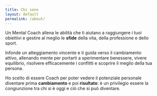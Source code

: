 ```yaml
---
title: Chi sono
layout: default
permalink: /about/
---
```

Un Mental Coach allena le abilità che ti aiutano a raggiungere i tuoi obiettivi e gestire al meglio le **sfide** della vita, della professione e dello sport. 

Infonde un atteggiamento vincente e ti guida verso il cambiamento attivo, allenando mente per portarti a sperimentare benessere, vivere equilibrio, risolvere efficacemente i conflitti e scoprire il meglio della tua persona.  

  
Ho scelto di essere Coach per poter vedere il potenziale personale diventare prima **cambiamento** e poi **risultato**: è un privilegio essere la congiunzione tra chi si è oggi e ciò che si può diventare.